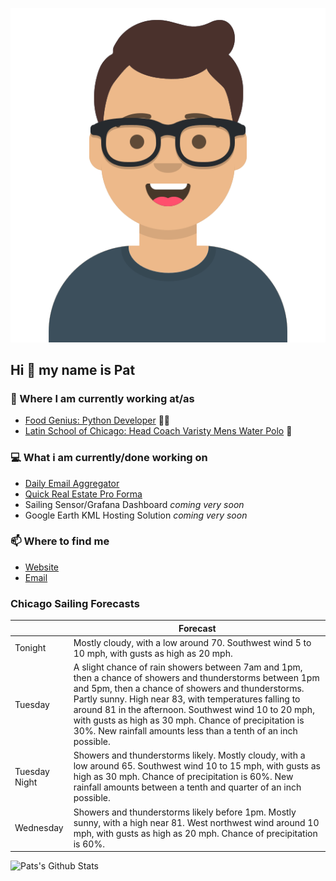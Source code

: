 [![Social banner for p-j-falconer](https://raw.githubusercontent.com/P-J-FALCONER/P-J-FALCONER/master/assets/avataaars.svg)](https://patfalconer.com/)
## Hi :wave: my name is Pat

### 💼 Where I am currently working at/as
- [Food Genius: Python Developer](https://getfoodgenius.com/) 🍔🐍
- [Latin School of Chicago: Head Coach Varisty Mens Water Polo](https://www.latinschool.org/) 🤽


### 💻 What i am currently/done working on
 - [Daily Email Aggregator](https://github.com/P-J-FALCONER/dott_daily_mail)
 - [Quick Real Estate Pro Forma](https://github.com/P-J-FALCONER/henry)
 - Sailing Sensor/Grafana Dashboard *coming very soon*
 - Google Earth KML Hosting Solution *coming very soon*

### 📫 Where to find me
 - [Website](https://patfalconer.com/)
 - [Email](mailto:patrick.j.falconer@gmail.com)


### Chicago Sailing Forecasts
|   | Forecast  |
|---|---|
| Tonight | Mostly cloudy, with a low around 70. Southwest wind 5 to 10 mph, with gusts as high as 20 mph. |
| Tuesday | A slight chance of rain showers between 7am and 1pm, then a chance of showers and thunderstorms between 1pm and 5pm, then a chance of showers and thunderstorms. Partly sunny. High near 83, with temperatures falling to around 81 in the afternoon. Southwest wind 10 to 20 mph, with gusts as high as 30 mph. Chance of precipitation is 30%. New rainfall amounts less than a tenth of an inch possible. |
| Tuesday Night | Showers and thunderstorms likely. Mostly cloudy, with a low around 65. Southwest wind 10 to 15 mph, with gusts as high as 30 mph. Chance of precipitation is 60%. New rainfall amounts between a tenth and quarter of an inch possible. |
| Wednesday | Showers and thunderstorms likely before 1pm. Mostly sunny, with a high near 81. West northwest wind around 10 mph, with gusts as high as 20 mph. Chance of precipitation is 60%. |

![Pats's Github Stats](https://github-readme-stats.vercel.app/api?username=p-j-falconer&show_icons=true&theme=radical)
